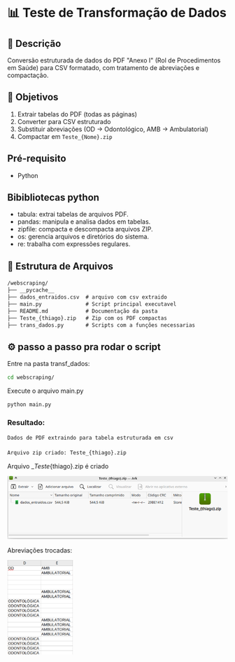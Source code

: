 # 📊 Teste de Transformação de Dados

## 📝 Descrição
Conversão estruturada de dados do PDF "Anexo I" (Rol de Procedimentos em Saúde) para CSV formatado, com tratamento de abreviações e compactação.

## 🎯 Objetivos
1. Extrair tabelas do PDF (todas as páginas)
2. Converter para CSV estruturado
3. Substituir abreviações (OD → Odontológico, AMB → Ambulatorial)
4. Compactar em `Teste_{Nome}.zip`

## Pré-requisito
- Python

## Bibibliotecas python

- tabula: extrai tabelas de arquivos PDF.
- pandas: manipula e analisa dados em tabelas.
- zipfile: compacta e descompacta arquivos ZIP.
- os: gerencia arquivos e diretórios do sistema.
- re: trabalha com expressões regulares.

## 📂 Estrutura de Arquivos
```plaintext
/webscraping/
├── __pycache__          
├── dados_entraidos.csv  # arquivo com csv extraido
├── main.py              # Script principal executavel
├── README.md            # Documentação da pasta
├── Teste_{thiago}.zip   # Zip com os PDF compactas
├── trans_dados.py       # Scripts com a funções necessarias

```

## ⚙ passo a passo pra rodar o script

Entre na pasta transf_dados:

```bash
cd webscraping/
```

Execute o arquivo main.py

```bash
python main.py
```

### Resultado:

```bash
Dados de PDF extraindo para tabela estruturada em csv

Arquivo zip criado: Teste_{thiago}.zip
```

Arquivo __Teste_{thiago}.zip é criado

<p>
  <img src="../asserts/imagem_zip_thiago.png" width="600">
</p>

Abreviações trocadas:

<p>
  <img src="../asserts/trocando_abreviacao.png" width="150">
</p>
